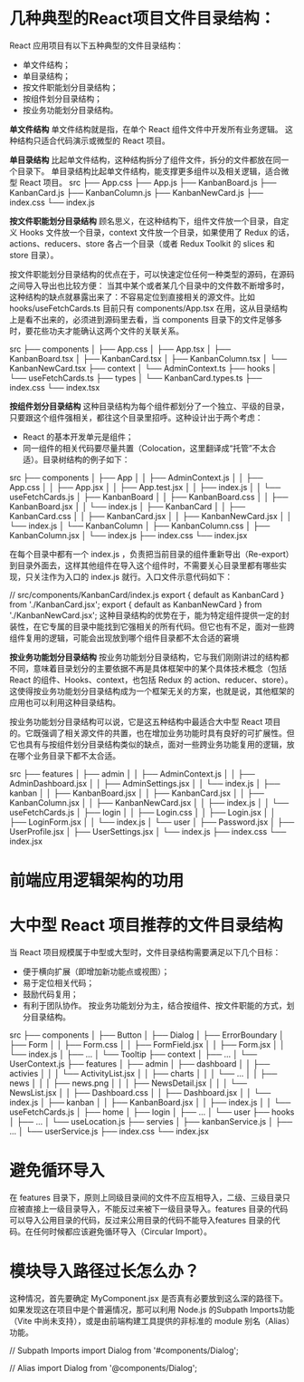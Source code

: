 <!--
 * @Author: Jitonghuan 2016670689@qq.com
 * @Date: 2023-02-09 17:03:31
 * @LastEditors: Jitonghuan 2016670689@qq.com
 * @LastEditTime: 2023-02-09 17:03:32
 * @FilePath: /my_umi4_course/src/pages/react-study/大型项目扩展.md
 * @Description: 这是默认设置,请设置`customMade`, 打开koroFileHeader查看配置 进行设置: https://github.com/OBKoro1/koro1FileHeader/wiki/%E9%85%8D%E7%BD%AE
-->
# 几种典型的React项目文件目录结构：
React 应用项目有以下五种典型的文件目录结构：
- 单文件结构；
- 单目录结构；
- 按文件职能划分目录结构；
- 按组件划分目录结构；
- 按业务功能划分目录结构。

**单文件结构**
单文件结构就是指，在单个 React 组件文件中开发所有业务逻辑。
这种结构只适合代码演示或微型的 React 项目。

**单目录结构**
比起单文件结构，这种结构拆分了组件文件，拆分的文件都放在同一个目录下。
单目录结构比起单文件结构，能支撑更多组件以及相关逻辑，适合微型 React 项目。
src
├── App.css
├── App.js
├── KanbanBoard.js
├── KanbanCard.js
├── KanbanColumn.js
├── KanbanNewCard.js
├── index.css
└── index.js

**按文件职能划分目录结构**
顾名思义，在这种结构下，组件文件放一个目录，自定义 Hooks 文件放一个目录，context 文件放一个目录，如果使用了 Redux 的话，actions、reducers、store 各占一个目录（或者 Redux Toolkit 的 slices 和 store 目录）。

按文件职能划分目录结构的优点在于，可以快速定位任何一种类型的源码，在源码之间导入导出也比较方便：
当其中某个或者某几个目录中的文件数不断增多时，这种结构的缺点就暴露出来了：不容易定位到直接相关的源文件。比如 hooks/useFetchCards.ts 目前只有 components/App.tsx 在用，这从目录结构上是看不出来的，必须进到源码里去看，当 components 目录下的文件足够多时，要花些功夫才能确认这两个文件的关联关系。

src
├── components
│   ├── App.css
│   ├── App.tsx
│   ├── KanbanBoard.tsx
│   ├── KanbanCard.tsx
│   ├── KanbanColumn.tsx
│   └── KanbanNewCard.tsx
├── context
│   └── AdminContext.ts
├── hooks
│   └── useFetchCards.ts
├── types
│   └── KanbanCard.types.ts
├── index.css
└── index.tsx

**按组件划分目录结构**
这种目录结构为每个组件都划分了一个独立、平级的目录，只要跟这个组件强相关，都往这个目录里招呼。这种设计出于两个考虑：
- React 的基本开发单元是组件；
- 同一组件的相关代码要尽量共置（Colocation，这里翻译成“托管”不太合适）。目录树结构的例子如下：

src
├── components
│   ├── App
│   │   ├── AdminContext.js
│   │   ├── App.css
│   │   ├── App.jsx
│   │   ├── App.test.jsx
│   │   ├── index.js
│   │   └── useFetchCards.js
│   ├── KanbanBoard
│   │   ├── KanbanBoard.css
│   │   ├── KanbanBoard.jsx
│   │   └── index.js
│   ├── KanbanCard
│   │   ├── KanbanCard.css
│   │   ├── KanbanCard.jsx
│   │   ├── KanbanNewCard.jsx
│   │   └── index.js
│   └── KanbanColumn
│       ├── KanbanColumn.css
│       ├── KanbanColumn.jsx
│       └── index.js
├── index.css
└── index.jsx

在每个目录中都有一个 index.js ，负责把当前目录的组件重新导出（Re-export）到目录外面去，这样其他组件在导入这个组件时，不需要关心目录里都有哪些实现，只关注作为入口的 index.js 就行。入口文件示意代码如下：

// src/components/KanbanCard/index.js
export { default as KanbanCard } from './KanbanCard.jsx';
export { default as KanbanNewCard } from './KanbanNewCard.jsx';
这种目录结构的优势在于，能为特定组件提供一定的封装性，在它专属的目录中能找到它强相关的所有代码。但它也有不足，面对一些跨组件复用的逻辑，可能会出现放到哪个组件目录都不太合适的窘境

**按业务功能划分目录结构**
按业务功能划分目录结构，它与我们刚刚讲过的结构都不同，意味着目录划分的主要依据不再是具体框架中的某个具体技术概念（包括 React 的组件、Hooks、context，也包括 Redux 的 action、reducer、store）。这使得按业务功能划分目录结构成为一个框架无关的方案，也就是说，其他框架的应用也可以利用这种目录结构。

按业务功能划分目录结构可以说，它是这五种结构中最适合大中型 React 项目的。它既强调了相关源文件的共置，也在增加业务功能时具有良好的可扩展性。但它也具有与按组件划分目录结构类似的缺点，面对一些跨业务功能复用的逻辑，放在哪个业务目录下都不太合适。

src
├── features
│   ├── admin
│   │   ├── AdminContext.js
│   │   ├── AdminDashboard.jsx
│   │   ├── AdminSettings.jsx
│   │   └── index.js
│   ├── kanban
│   │   ├── KanbanBoard.jsx
│   │   ├── KanbanCard.jsx
│   │   ├── KanbanColumn.jsx
│   │   ├── KanbanNewCard.jsx
│   │   ├── index.js
│   │   └── useFetchCards.js
│   ├── login
│   │   ├── Login.css
│   │   ├── Login.jsx
│   │   ├── LoginForm.jsx
│   │   └── index.js
│   └── user
│       ├── Password.jsx
│       ├── UserProfile.jsx
│       ├── UserSettings.jsx
│       └── index.js
├── index.css
└── index.jsx
# 前端应用逻辑架构的功用
# 大中型 React 项目推荐的文件目录结构
当 React 项目规模属于中型或大型时，文件目录结构需要满足以下几个目标：
- 便于横向扩展（即增加新功能点或视图）；
- 易于定位相关代码；
- 鼓励代码复用；
- 有利于团队协作。
按业务功能划分为主，结合按组件、按文件职能的方式，划分目录结构。

src
├── components
│   ├── Button
│   ├── Dialog
│   ├── ErrorBoundary
│   ├── Form
│   │   ├── Form.css
│   │   ├── FormField.jsx
│   │   ├── Form.jsx
│   │   └── index.js
│   ├── ...
│   └── Tooltip
├── context
│   ├── ...
│   └── UserContext.js
├── features
│   ├── admin
│   ├── dashboard
│   │   ├── activies
│   │   │   └── ActivityList.jsx
│   │   ├── charts
│   │   │   └── ...
│   │   ├── news
│   │   │   ├── news.png
│   │   │   ├── NewsDetail.jsx
│   │   │   └── NewsList.jsx
│   │   ├── Dashboard.css
│   │   ├── Dashboard.jsx
│   │   └── index.js
│   ├── kanban
│   │   ├── KanbanBoard.jsx
│   │   ├── index.js
│   │   └── useFetchCards.js
│   ├── home
│   ├── login
│   ├── ...
│   └── user
├── hooks
│   ├── ...
│   └── useLocation.js
├── servies
│   ├── kanbanService.js
│   ├── ...
│   └── userService.js
├── index.css
└── index.jsx
# 避免循环导入
在 features 目录下，原则上同级目录间的文件不应互相导入，二级、三级目录只应被直接上一级目录导入，不能反过来被下一级目录导入。features 目录的代码可以导入公用目录的代码，反过来公用目录的代码不能导入features 目录的代码。在任何时候都应该避免循环导入（Circular Import）。
# 模块导入路径过长怎么办？
这种情况，首先要确定 MyComponent.jsx 是否真有必要放到这么深的路径下。如果发现这在项目中是个普遍情况，那可以利用 Node.js 的Subpath Imports功能（Vite 中尚未支持），或是由前端构建工具提供的非标准的 module 别名（Alias）功能。

// Subpath Imports
import Dialog from '#components/Dialog';

// Alias
import Dialog from '@components/Dialog';


